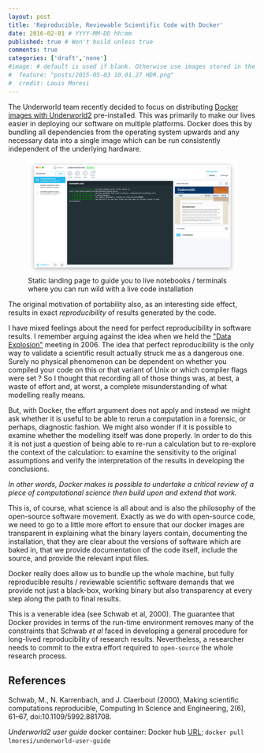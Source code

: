 ```yaml
---
layout: post
title: 'Reproducible, Reviewable Scientific Code with Docker'
date: 2016-02-01 # YYYY-MM-DD hh:mm
published: true # Won't build unless true
comments: true
categories: ['draft','none']
#image: # default is used if blank. Otherwise use images stored in the _images/posts folder
#  feature: "posts/2015-05-03 10.01.27 HDR.png"
#  credit: Louis Moresi
---
```


The Underworld team recently decided to focus on distributing [Docker images with Underworld2](http://www.underworldcode.org/posts/Underworld-and-Dockers2/) pre-installed. This was primarily to make our lives easier in deploying our software on multiple platforms. Docker does this by bundling all dependencies from the operating system upwards and any necessary data into a single image  which can be run consistently independent of the underlying hardware.

<figure >
	<a href="/images/posts/KitematicWebEngine/KitematicPreview.png"><img src="/images/posts/KitematicWebEngine/KitematicPreview.png"></a>
	<figcaption> Static landing page to guide you to live notebooks / terminals where you can run wild with a live code installation
    </figcaption>
</figure>


The original motivation of portability also, as an interesting side effect, results in exact _reproducibility_ of results generated by the code.

I have mixed feelings about the need for perfect reproducibility in software results. I remember arguing against the idea when we held the ["Data Explosion"](http://rses.anu.edu.au/cadi/Whiteconference/) meeting in 2006. The idea that perfect reproducibility is the only way to validate a scientific result actually struck me as a dangerous one. Surely no physical phenomenon can be dependent on whether you compiled your code on this or that variant of Unix or which compiler flags were set ? So I thought that recording all of those things was, at best, a waste of effort and, at worst, a complete misunderstanding of what modelling really means.

But, with Docker, the effort argument does not apply and instead we might ask whether it is useful to be able to rerun a computation in a forensic, or perhaps, diagnostic fashion. We might also wonder if it is possible to examine whether the modelling itself was done properly. In order to do this it is not just a question of being able to re-run a calculation but to re-explore the context of the calculation: to examine the sensitivity to the original assumptions and verify the interpretation of the results in developing the conclusions.

_In other words, Docker makes is possible to undertake a critical review of a piece of computational science then build upon and extend that work._

This is, of course, what science is all about and is also the philosophy of the open-source software movement. Exactly as we do with open-source code, we need to go to a little more effort to ensure that our docker images are transparent in explaining what the binary layers contain, documenting the installation, that they are clear about the versions of software which are baked in, that we provide documentation of the code itself, include the source, and provide the relevant input files.

Docker really does allow us to bundle up the whole machine, but fully reproducible results / reviewable scientific software demands that we provide not just a black-box, working binary but also transparency at every step along the path to final results.  

This is a venerable idea (see Schwab et al, 2000). The guarantee that Docker provides in terms of the run-time environment removes many of the constraints that Schwab _et al_ faced in developing a general procedure for long-lived reproducibility of research results. Nevertheless, a researcher needs to commit to the extra effort required to `open-source` the whole research process.



## References

Schwab, M., N. Karrenbach, and J. Claerbout (2000), Making scientific computations reproducible, Computing In Science and Engineering, 2(6), 61–67, doi:10.1109/5992.881708.

_Underworld2 user guide_ docker container: Docker hub [URL](https://hub.docker.com/r/lmoresi/underworld-user-guide/); `docker pull lmoresi/underworld-user-guide`
